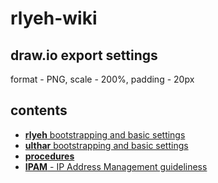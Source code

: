 # rlyeh-wiki

## draw.io export settings
format - PNG, scale - 200%, padding - 20px

## contents
* [**rlyeh** bootstrapping and basic settings](rlyeh/)
* [**ulthar** bootstrapping and basic settings](ulthar/)
* [**procedures**](procedures/)
* [**IPAM** - IP Address Management guideliness](IPAM.md)